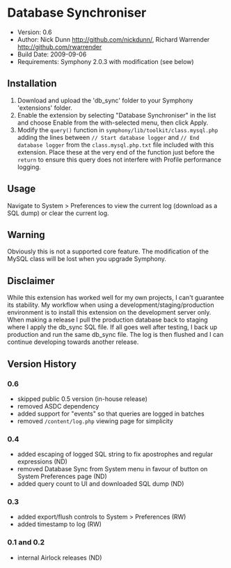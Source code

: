 # Database Synchroniser

* Version: 0.6
* Author: Nick Dunn <http://github.com/nickdunn/>, Richard Warrender <http://github.com/rwarrender>
* Build Date: 2009-09-06
* Requirements: Symphony 2.0.3 with modification (see below)

## Installation

1. Download and upload the 'db_sync' folder to your Symphony 'extensions' folder.
2. Enable the extension by selecting "Database Synchroniser" in the list and choose Enable from the with-selected menu, then click Apply.
3. Modify the `query()` function in `symphony/lib/toolkit/class.mysql.php` adding the lines between `// Start database logger` and `// End database logger` from the `class.mysql.php.txt` file included with this extension. Place these at the very end of the function just before the `return` to ensure this query does not interfere with Profile performance logging.

## Usage

Navigate to System > Preferences to view the current log (download as a SQL dump) or clear the current log.

## Warning

Obviously this is not a supported core feature. The modification of the MySQL class will be lost when you upgrade Symphony.

## Disclaimer

While this extension has worked well for my own projects, I can't guarantee its stability. My workflow when using a development/staging/production environment is to install this extension on the development server only. When making a release I pull the production database back to staging where I apply the db_sync SQL file. If all goes well after testing, I back up production and run the same db_sync file. The log is then flushed and I can continue developing towards another release.

## Version History

### 0.6
* skipped public 0.5 version (in-house release)
* removed ASDC dependency
* added support for "events" so that queries are logged in batches
* removed `/content/log.php` viewing page for simplicity

### 0.4
* added escaping of logged SQL string to fix apostrophes and regular expressions (ND)
* removed Database Sync from System menu in favour of button on System Preferences page (ND)
* added query count to UI and downloaded SQL dump (ND)

### 0.3
* added export/flush controls to System > Preferences (RW)
* added timestamp to log (RW)

### 0.1 and 0.2
* internal Airlock releases (ND)